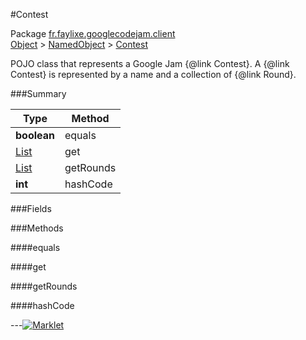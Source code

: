 #Contest

Package [fr.faylixe.googlecodejam.client](https://github.com/Faylixe/googlecodejam-client/blob/master/fr/faylixe/googlecodejam/client)<br>
[Object]() > [NamedObject](https://github.com/Faylixe/googlecodejam-client/blob/master/javadoc/fr/faylixe/googlecodejam/client/common/NamedObject.md) > [Contest](https://github.com/Faylixe/googlecodejam-client/blob/master/javadoc/fr/faylixe/googlecodejam/client/Contest.md)

<p>POJO class that represents a Google Jam {@link Contest}.
 A {@link Contest} is represented by a name and a
 collection of {@link Round}.</p>

###Summary


| Type | Method |
| --- | --- |
| **boolean** | equals |
| [List]() | get |
| [List]() | getRounds |
| **int** | hashCode |

###Fields


###Methods

####equals


####get


####getRounds


####hashCode


---[![Marklet](https://img.shields.io/badge/Generated%20by-Marklet-green.svg)](https://github.com/Faylixe/marklet)